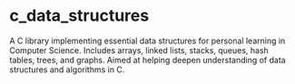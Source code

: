 # c_data_structures
A C library implementing essential data structures for personal learning in Computer Science. Includes arrays, linked lists, stacks, queues, hash tables, trees, and graphs. Aimed at helping deepen understanding of data structures and algorithms in C.
